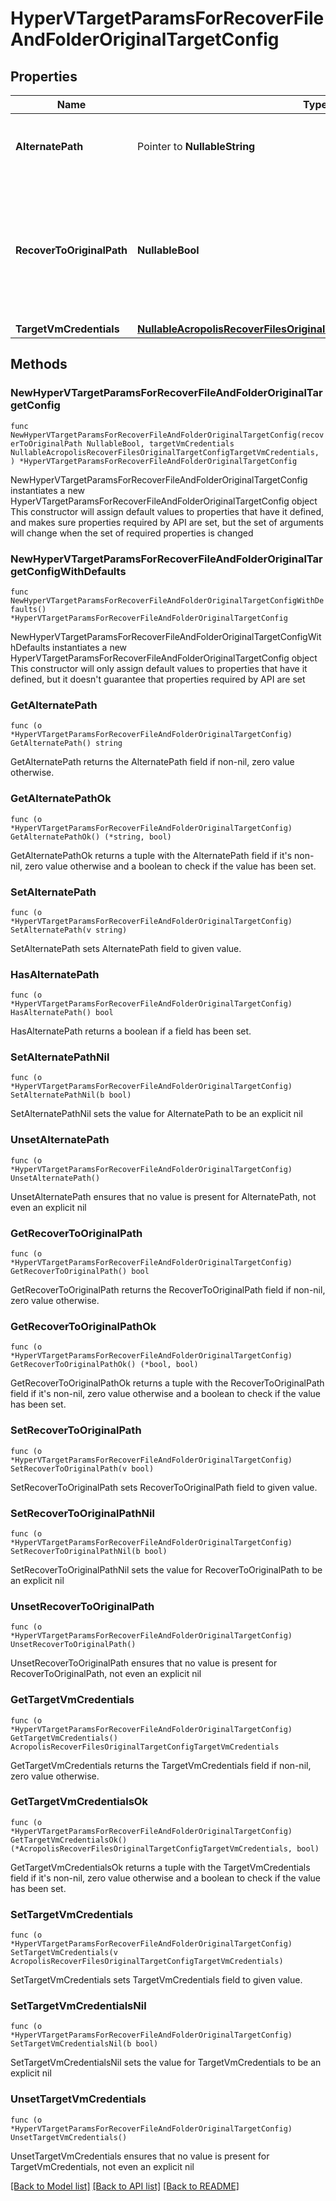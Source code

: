 # HyperVTargetParamsForRecoverFileAndFolderOriginalTargetConfig

## Properties

Name | Type | Description | Notes
------------ | ------------- | ------------- | -------------
**AlternatePath** | Pointer to **NullableString** | Specifies the alternate path location to recover files to. | [optional] 
**RecoverToOriginalPath** | **NullableBool** | Specifies whether to recover files and folders to the original path location. If false, alternatePath must be specified. | 
**TargetVmCredentials** | [**NullableAcropolisRecoverFilesOriginalTargetConfigTargetVmCredentials**](AcropolisRecoverFilesOriginalTargetConfigTargetVmCredentials.md) |  | 

## Methods

### NewHyperVTargetParamsForRecoverFileAndFolderOriginalTargetConfig

`func NewHyperVTargetParamsForRecoverFileAndFolderOriginalTargetConfig(recoverToOriginalPath NullableBool, targetVmCredentials NullableAcropolisRecoverFilesOriginalTargetConfigTargetVmCredentials, ) *HyperVTargetParamsForRecoverFileAndFolderOriginalTargetConfig`

NewHyperVTargetParamsForRecoverFileAndFolderOriginalTargetConfig instantiates a new HyperVTargetParamsForRecoverFileAndFolderOriginalTargetConfig object
This constructor will assign default values to properties that have it defined,
and makes sure properties required by API are set, but the set of arguments
will change when the set of required properties is changed

### NewHyperVTargetParamsForRecoverFileAndFolderOriginalTargetConfigWithDefaults

`func NewHyperVTargetParamsForRecoverFileAndFolderOriginalTargetConfigWithDefaults() *HyperVTargetParamsForRecoverFileAndFolderOriginalTargetConfig`

NewHyperVTargetParamsForRecoverFileAndFolderOriginalTargetConfigWithDefaults instantiates a new HyperVTargetParamsForRecoverFileAndFolderOriginalTargetConfig object
This constructor will only assign default values to properties that have it defined,
but it doesn't guarantee that properties required by API are set

### GetAlternatePath

`func (o *HyperVTargetParamsForRecoverFileAndFolderOriginalTargetConfig) GetAlternatePath() string`

GetAlternatePath returns the AlternatePath field if non-nil, zero value otherwise.

### GetAlternatePathOk

`func (o *HyperVTargetParamsForRecoverFileAndFolderOriginalTargetConfig) GetAlternatePathOk() (*string, bool)`

GetAlternatePathOk returns a tuple with the AlternatePath field if it's non-nil, zero value otherwise
and a boolean to check if the value has been set.

### SetAlternatePath

`func (o *HyperVTargetParamsForRecoverFileAndFolderOriginalTargetConfig) SetAlternatePath(v string)`

SetAlternatePath sets AlternatePath field to given value.

### HasAlternatePath

`func (o *HyperVTargetParamsForRecoverFileAndFolderOriginalTargetConfig) HasAlternatePath() bool`

HasAlternatePath returns a boolean if a field has been set.

### SetAlternatePathNil

`func (o *HyperVTargetParamsForRecoverFileAndFolderOriginalTargetConfig) SetAlternatePathNil(b bool)`

 SetAlternatePathNil sets the value for AlternatePath to be an explicit nil

### UnsetAlternatePath
`func (o *HyperVTargetParamsForRecoverFileAndFolderOriginalTargetConfig) UnsetAlternatePath()`

UnsetAlternatePath ensures that no value is present for AlternatePath, not even an explicit nil
### GetRecoverToOriginalPath

`func (o *HyperVTargetParamsForRecoverFileAndFolderOriginalTargetConfig) GetRecoverToOriginalPath() bool`

GetRecoverToOriginalPath returns the RecoverToOriginalPath field if non-nil, zero value otherwise.

### GetRecoverToOriginalPathOk

`func (o *HyperVTargetParamsForRecoverFileAndFolderOriginalTargetConfig) GetRecoverToOriginalPathOk() (*bool, bool)`

GetRecoverToOriginalPathOk returns a tuple with the RecoverToOriginalPath field if it's non-nil, zero value otherwise
and a boolean to check if the value has been set.

### SetRecoverToOriginalPath

`func (o *HyperVTargetParamsForRecoverFileAndFolderOriginalTargetConfig) SetRecoverToOriginalPath(v bool)`

SetRecoverToOriginalPath sets RecoverToOriginalPath field to given value.


### SetRecoverToOriginalPathNil

`func (o *HyperVTargetParamsForRecoverFileAndFolderOriginalTargetConfig) SetRecoverToOriginalPathNil(b bool)`

 SetRecoverToOriginalPathNil sets the value for RecoverToOriginalPath to be an explicit nil

### UnsetRecoverToOriginalPath
`func (o *HyperVTargetParamsForRecoverFileAndFolderOriginalTargetConfig) UnsetRecoverToOriginalPath()`

UnsetRecoverToOriginalPath ensures that no value is present for RecoverToOriginalPath, not even an explicit nil
### GetTargetVmCredentials

`func (o *HyperVTargetParamsForRecoverFileAndFolderOriginalTargetConfig) GetTargetVmCredentials() AcropolisRecoverFilesOriginalTargetConfigTargetVmCredentials`

GetTargetVmCredentials returns the TargetVmCredentials field if non-nil, zero value otherwise.

### GetTargetVmCredentialsOk

`func (o *HyperVTargetParamsForRecoverFileAndFolderOriginalTargetConfig) GetTargetVmCredentialsOk() (*AcropolisRecoverFilesOriginalTargetConfigTargetVmCredentials, bool)`

GetTargetVmCredentialsOk returns a tuple with the TargetVmCredentials field if it's non-nil, zero value otherwise
and a boolean to check if the value has been set.

### SetTargetVmCredentials

`func (o *HyperVTargetParamsForRecoverFileAndFolderOriginalTargetConfig) SetTargetVmCredentials(v AcropolisRecoverFilesOriginalTargetConfigTargetVmCredentials)`

SetTargetVmCredentials sets TargetVmCredentials field to given value.


### SetTargetVmCredentialsNil

`func (o *HyperVTargetParamsForRecoverFileAndFolderOriginalTargetConfig) SetTargetVmCredentialsNil(b bool)`

 SetTargetVmCredentialsNil sets the value for TargetVmCredentials to be an explicit nil

### UnsetTargetVmCredentials
`func (o *HyperVTargetParamsForRecoverFileAndFolderOriginalTargetConfig) UnsetTargetVmCredentials()`

UnsetTargetVmCredentials ensures that no value is present for TargetVmCredentials, not even an explicit nil

[[Back to Model list]](../README.md#documentation-for-models) [[Back to API list]](../README.md#documentation-for-api-endpoints) [[Back to README]](../README.md)


